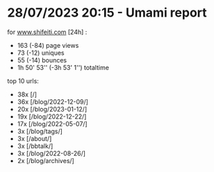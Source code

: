 # 28/07/2023 20:15 - Umami report
for www.shifeiti.com [24h] :

 - 163 (-84) page views
 - 73 (-12) uniques
 - 55 (-14) bounces
 - 1h 50' 53'' (-3h 53' 1'') totaltime


top 10 urls:
 - 38x [/]
 - 36x [/blog/2022-12-09/]
 - 20x [/blog/2023-01-12/]
 - 19x [/blog/2022-12-22/]
 - 17x [/blog/2022-05-07/]
 - 3x [/blog/tags/]
 - 3x [/about/]
 - 3x [/bbtalk/]
 - 3x [/blog/2022-08-26/]
 - 2x [/blog/archives/]



